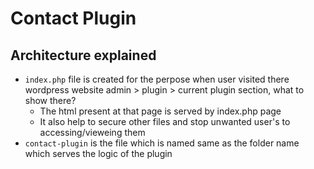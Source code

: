 # Contact Plugin

## Architecture explained

- `index.php` file is created for the perpose when user visited there wordpress website admin > plugin > current plugin section, what to show there?
  - The html present at that page is served by index.php page
  - It also help to secure other files and stop unwanted user's to accessing/vieweing them
- `contact-plugin` is the file which is named same as the folder name which serves the logic of the plugin
